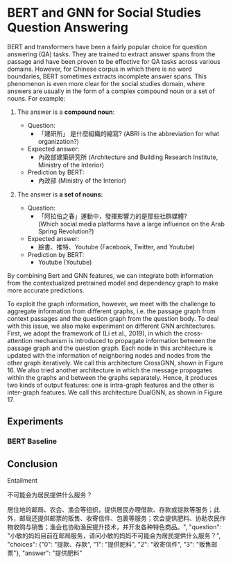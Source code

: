 # BERT and GNN for Social Studies Question Answering

BERT and transformers have been a fairly popular choice for question answering (QA) tasks. They are trained to extract answer spans from the passage and have been proven to be effective for QA tasks across various domains. However, for Chinese corpus in which there is no word boundaries, BERT sometimes extracts incomplete answer spans. This phenomenon is even more clear for the social studies domain, where answers are usually in the form of a complex compound noun or a set of nouns. For example: 
1. The answer is a **compound noun**:
    + Question:
        + 「建研所」 是什麼組織的縮寫? (ABRI is the abbreviation for what organization?)
    + Expected answer:
        + 內政部建築研究所 (Architecture and Building Research Institute, Ministry of the Interior)
    + Prediction by BERT:
        + 內政部 (Ministry of the Interior)

2. The answer is **a set of nouns**:
    + Question: 
        + 「阿拉伯之春」運動中，發揮影響力的是那些社群媒體?  
        (Which social media platforms have a large influence on the Arab Spring Revolution?)
    + Expected answer: 
        + 臉書、推特、Youtube (Facebook, Twitter, and Youtube) 
    + Prediction by BERT: 
        + Youtube (Youtube)

By combining Bert and GNN features, we can integrate both information from the contextualized pretrained model and dependency graph to make more accurate predictions.

To exploit the graph information, however, we meet with the challenge to aggregate information from different graphs, i.e. the passage graph from context passages and the question graph from the question body. To deal with this issue, we also make experiment on different GNN architectures. First, we adopt the framework of (Li et al., 2019), in which the cross-attention mechanism is introduced to propagate information between the passage graph and the question graph. Each node in this architecture is updated with the information of neighboring nodes and nodes from the other graph iteratively. We call this architecture CrossGNN, shown in Figure 16.
We also tried another architecture in which the message propagates within the graphs and between the graphs separately. Hence, it produces two kinds of output features: one is intra-graph features and the other is inter-graph features. We call this architecture DualGNN, as shown in Figure 17.


## Experiments

### BERT Baseline



## Conclusion



Entailment 

不可能会为居民提供什么服务？


居住地的邮局、农会、渔会等组织，提供居民办理借款、存款或提款等服务；此外，邮局还提供邮票的贩售、收寄信件、包裹等服务；农会提供肥料、协助农民作物收购与销售；渔会也协助渔民提升技术，并开发各种特色商品。", "question": "小敏的妈妈目前在邮局服务，请问小敏的妈妈不可能会为居民提供什么服务？", "choices": {"0": "提款、存款", "1": "提供肥料", "2": "收寄信件", "3": "贩售邮票"}, "answer": "提供肥料"



